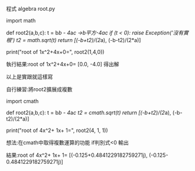程式  algebra  root.py

import math

def root2(a,b,c):
    t = b*b - 4*a*c     ->b平方-4ac
    if (t < 0):
        raise Exception('沒有實根')
    t2 = math.sqrt(t)
    return [(-b+t2)/(2*a), (-b-t2)/(2*a)]


print("root of 1x^2+4x+0=", root2(1,4,0))

執行結果:root of 1x^2+4x+0= [0.0, -4.0]  得出解

以上是實跟就這樣寫

自行練習:將root2擴展成複數

import cmath

def root2(a,b,c):
    t = b*b - 4*a*c
    t2 = cmath.sqrt(t)
    return [(-b+t2)/(2*a), (-b-t2)/(2*a)]

print("root of 4x^2+ 1x+ 1=", root2(4, 1, 1))

想法:在cmath中取得複數運算的功能 if判別式<0 輸出

結果:root of 4x^2+ 1x+ 1= [(-0.125+0.4841229182759271j), (-0.125-0.4841229182759271j)]
